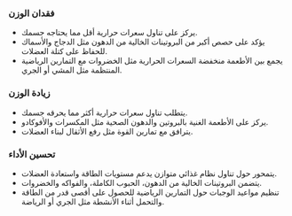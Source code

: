 ### فقدان الوزن
- يركز على تناول سعرات حرارية أقل مما يحتاجه جسمك.
- يؤكد على حصص أكبر من البروتينات الخالية من الدهون مثل الدجاج والأسماك للحفاظ على كتلة العضلات.
- يجمع بين الأطعمة منخفضة السعرات الحرارية مثل الخضروات مع التمارين الرياضية المنتظمة مثل المشي أو الجري.

### زيادة الوزن
- يتطلب تناول سعرات حرارية أكثر مما يحرقه جسمك.
- يركز على الأطعمة الغنية بالبروتين والدهون الصحية مثل المكسرات والأفوكادو.
- يترافق مع تمارين القوة مثل رفع الأثقال لبناء العضلات.

### تحسين الأداء
- يتمحور حول تناول نظام غذائي متوازن يدعم مستويات الطاقة واستعادة العضلات.
- يتضمن البروتينات الخالية من الدهون، الحبوب الكاملة، والفواكه والخضروات.
- تنظيم مواعيد الوجبات حول التمارين الرياضية للحصول على أقصى قدر من الطاقة والتحمل أثناء الأنشطة مثل الجري أو الرياضة.
